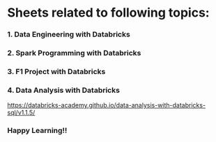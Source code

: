 # Sheets related to following topics: 
### 1. Data Engineering with Databricks
### 2. Spark Programming with Databricks
### 3. F1 Project with Databricks
### 4. Data Analysis with Databricks
https://databricks-academy.github.io/data-analysis-with-databricks-sql/v1.1.5/

### Happy Learning!!

